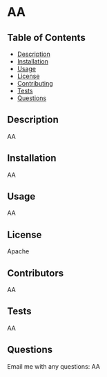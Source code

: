 # AA

## Table of Contents
- [Description](#description)
- [Installation](#installation)
- [Usage](#usage)
- [License](#license)
- [Contributing](#contributing)
- [Tests](#tests)
- [Questions](#questions)

## Description
AA

## Installation
AA

## Usage
AA

## License
Apache

## Contributors
AA

## Tests
AA

## Questions
Email me with any questions: AA

